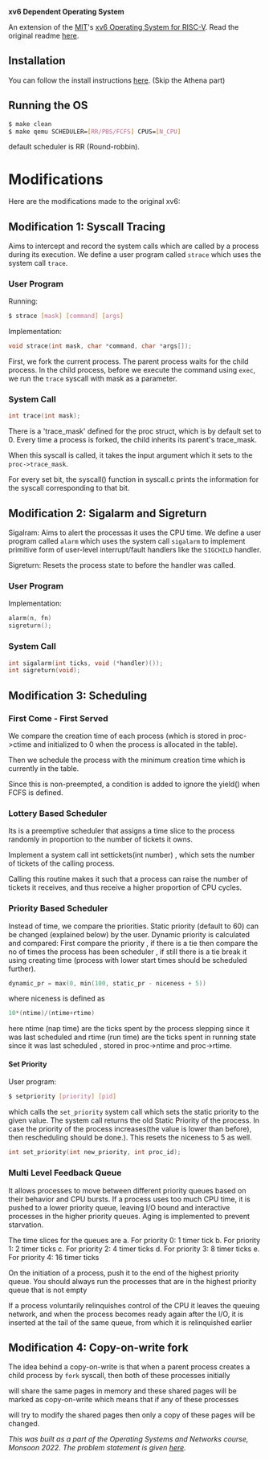 **xv6 Dependent Operating System**

An extension of the [MIT](https://github.com/mit-pdos)'s [xv6 Operating System for RISC-V](https://github.com/mit-pdos/xv6-riscv). Read the original readme [here](README).

## Installation

You can follow the install instructions [here](https://pdos.csail.mit.edu/6.S081/2020/tools.html). (Skip the Athena part)

## Running the OS

```sh
$ make clean
$ make qemu SCHEDULER=[RR/PBS/FCFS] CPUS=[N_CPU]
```

default scheduler is RR (Round-robbin).

# Modifications

Here are the modifications made to the original xv6:

## Modification 1: Syscall Tracing

Aims to intercept and record the system calls which are called by a process during its execution. We define a user program called `strace` which uses the system call `trace`.

### User Program

Running:
```sh
$ strace [mask] [command] [args]
```

Implementation:
```c
void strace(int mask, char *command, char *args[]);
```

First, we fork the current process. The parent process waits for the child process. In the child process, before we execute the command using `exec`, we run the `trace` syscall with mask as a parameter.

### System Call

```c
int trace(int mask);
```

There is a 'trace_mask' defined for the proc struct, which is by default set to 0. Every time a process is forked, the child inherits its parent's trace_mask.

When this syscall is called, it takes the input argument which it sets to the `proc->trace_mask`.

For every set bit, the syscall() function in syscall.c prints the information for the syscall corresponding to that bit.

## Modification 2: Sigalarm and Sigreturn 
Sigalram: Aims to alert the processas it uses the CPU time. We define a user program called `alarm` which uses the system call `sigalarm` to implement 
primitive form of user-level interrupt/fault handlers like the `SIGCHILD` handler.

Sigreturn: Resets the process state to before the handler was called.

### User Program

Implementation:
```c
alarm(n, fn)
sigreturn();
```

### System Call

```c
int sigalarm(int ticks, void (*handler)());
int sigreturn(void);
```

## Modification 3: Scheduling

### First Come - First Served

We compare the creation time of each process (which is stored in proc->ctime and initialized to 0 when the process is allocated in the table).

Then we schedule the process with the minimum creation time which is currently in the table.

Since this is non-preempted, a condition is added to ignore the yield() when FCFS is defined.

### Lottery Based Scheduler

Its is a preemptive scheduler that assigns a time slice to the process randomly in proportion to the number of tickets it owns. 

Implement a system call int settickets(int number) , which sets the number of tickets of the calling process.

Calling this routine makes it such that a process can raise the number of tickets it receives, and thus receive a higher proportion of CPU cycles.

### Priority Based Scheduler

Instead of time, we compare the priorities. Static priority (default to 60) can be changed (explained below) by the user. Dynamic priority is calculated and compared:
First compare the priority , if there is a tie then compare the no of times the process has been scheduler , if still there is a tie break it using creating time (process with lower start
times should be scheduled further).

```c
dynamic_pr = max(0, min(100, static_pr - niceness + 5))
```

where niceness is defined as
```c
10*(ntime)/(ntime+rtime)
```

here ntime (nap time) are the ticks spent by the process slepping since it was last scheduled and rtime (run time) are the ticks spent in running state since it was last scheduled ,  stored in proc->ntime and proc->rtime.

#### Set Priority

User program:
```sh
$ setpriority [priority] [pid]
```

which calls the `set_priority` system call which sets the static priority to the given value.
The system call returns the old Static Priority of the process. In case the priority of
the process increases(the value is lower than before), then rescheduling should be
done.). This resets the niceness to 5 as well.

```c
int set_priority(int new_priority, int proc_id);
```

### Multi Level Feedback Queue

It allows processes to move between different priority queues based on their behavior and CPU bursts. 
If a process uses too much CPU time, it is pushed to a lower priority queue, leaving
I/O bound and interactive processes in the higher priority queues.
Aging is implemented to prevent starvation.

The time slices for the queues are 
a. For priority 0: 1 timer tick
b. For priority 1: 2 timer ticks
c. For priority 2: 4 timer ticks
d. For priority 3: 8 timer ticks
e. For priority 4: 16 timer ticks

On the initiation of a process, push it to the end of the highest priority queue.
You should always run the processes that are in the highest priority queue that is
not empty

If a process voluntarily relinquishes control of the CPU it leaves the queuing network, and when the process becomes ready again after the I/O, it is
inserted at the tail of the same queue, from which it is relinquished earlier

## Modification 4: Copy-on-write fork

The idea behind a copy-on-write is that when a parent process creates a child process by `fork` syscall, then both of these processes initially 

will share the same pages in memory and these shared pages will be marked as copy-on-write which means that if any of these processes

will try to modify  the shared pages then only a copy of these pages will be changed.

*This was built as a part of the Operating Systems and Networks course, Monsoon 2022. The problem statement is given [here](Assignment/xv6.pdf).*
